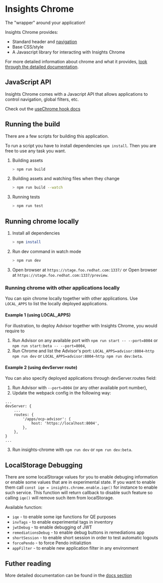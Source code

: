 # Insights Chrome

The "wrapper" around your application!

Insights Chrome provides:

- Standard header and [navigation](https://github.com/redhatinsights/insights-chrome/tree/master/docs/navigation.md)
- Base CSS/style
- A Javascript library for interacting with Insights Chrome

For more detailed information about chrome and what it provides, [look through the detailed documentation](https://github.com/redhatinsights/insights-chrome/tree/master/docs).

## JavaScript API

Insights Chrome comes with a Javacript API that allows applications to control navigation, global filters, etc.

Check out the [useChrome hook docs](http://front-end-docs-insights.apps.ocp4.prod.psi.redhat.com/chrome/chrome-api#Chrome)

## Running the build

There are a few scripts for building this application.

To run a script you have to install dependencies `npm install`. Then you are free to use any task you want.

1. Building assets

    ```bash
    > npm run build
    ```

2. Building assets and watching files when they change

    ```bash
    > npm run build --watch
    ```

3. Running tests

    ```bash
    > npm run test
    ```

## Running chrome locally

1. Install all dependencies

    ```bash
    > npm install
    ```

2. Run dev command in watch mode

    ```bash
    > npm run dev
    ```

3. Open browser at `https://stage.foo.redhat.com:1337/` or Open browser at `https://stage.foo.redhat.com:1337/preview`.

### Running chrome with other applications locally

You can spin chrome locally together with other applications. Use `LOCAL_APPS` to list the locally deployed applications.

#### Example 1 (using LOCAL_APPS)

For illustration, to deploy Advisor together with Insights Chrome, you would require to

1. Run Advisor on any available port with `npm run start -- --port=8004` or `npm run start:beta -- --port=8004`,
2. Run Chrome and list the Advisor's port: `LOCAL_APPS=advisor:8004~http npm run dev` or `LOCAL_APPS=advisor:8004~http npm run dev:beta`.

#### Example 2 (using devServer route)

You can also specify deployed applications through devServer.routes field:

1. Run Advisor with `--port=8004` (or any other available port number),
2. Update the webpack config in the following way:
```
...
devServer: {
    ...
    routes: {
        '/apps/ocp-advisor': {
            host: 'https://localhost:8004',
        },
    },
}
...
```
3. Run insights-chrome with `npm run dev` or `npm run dev:beta`.

## LocalStorage Debugging

There are some localStorage values for you to enable debuging information or enable some values that are in experimental state. If you want to enable them call `const iqe = insights.chrome.enable.iqe()` for instance to enable such service. This function will return callback to disable such feature so calling `iqe()` will remove such item from localStorage.

Available function:

- `iqe` - to enable some iqe functions for QE purposes
- `invTags` - to enable experimental tags in inventory
- `jwtDebug` - to enable debugging of JWT
- `remediationsDebug` - to enable debug buttons in remediations app
- `shortSession` - to enable short session in order to test automatic logouts
- `forcePendo` - to force Pendo initializtion
- `appFilter` - to enable new application filter in any environment

## Futher reading

More detailed documentation can be found in the [docs section](https://github.com/redhatinsights/insights-chrome/tree/master/docs)
